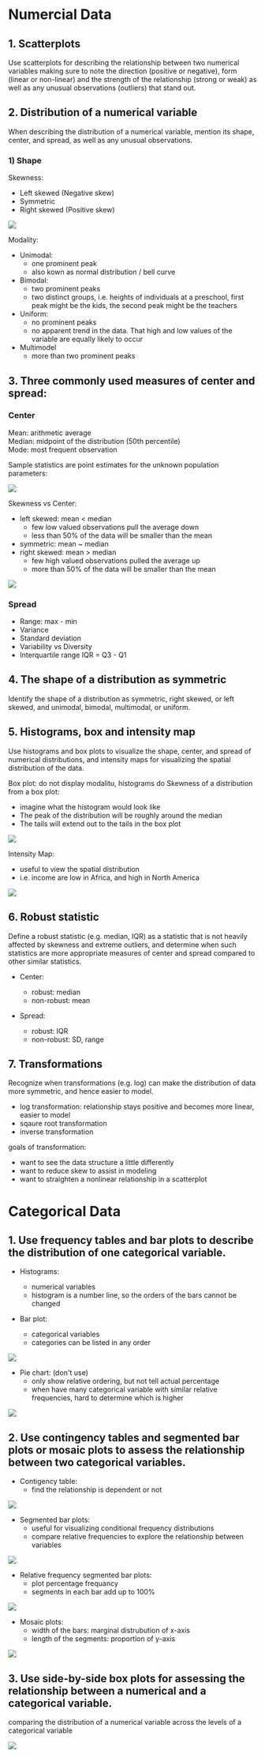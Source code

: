 # Numercial Data

## 1. Scatterplots
Use scatterplots for describing the relationship between two numerical variables making sure to note the direction (positive or negative), form (linear or non-linear) and the strength of the relationship (strong or weak) as well as any unusual observations (outliers) that stand out. 

## 2. Distribution of a numerical variable
When describing the distribution of a numerical variable, mention its shape, center, and spread, as well as any unusual observations. 

### 1) Shape

Skewness:
- Left skewed (Negative skew)
- Symmetric 
- Right skewed (Positive skew)

<img src= "https://sigmamagic.com/blogs/images/skewness.jpg">

Modality:
- Unimodal: 
    - one prominent peak
    - also kown as normal distribution / bell curve
- Bimodal: 
    - two prominent peaks
    - two distinct groups, i.e. heights of individuals at a preschool, first peak might be the kids, the second peak might be the teachers
- Uniform: 
    - no prominent peaks
    - no apparent trend in the data. That high and low values of the variable are equally likely to occur
- Multimodel
    - more than two prominent peaks

## 3. Three commonly used measures of center and spread: 

### Center
Mean: arithmetic average <br>
Median: midpoint of the distribution (50th percentile) <br>
Mode: most frequent observation <br>

Sample statistics are point estimates for the unknown population parameters:

<img src="https://media.cheggcdn.com/media/7ac/7ac1a812-3b41-4873-8413-b6a7b8fab530/CL-26481V_image_006.png">

Skewness vs Center:
- left skewed: mean < median
    - few low valued observations pull the average down
    - less than 50% of the data will be smaller than the mean
- symmetric: mean ~ median
- right skewed: mean > median
    - few high valued observations pulled the average up
    - more than 50% of the data will be smaller than the mean

<img src="https://researchhubs.com/uploads/skewness-vs-measures-of-center.png">

### Spread
- Range: max - min
- Variance
- Standard deviation
- Variability vs Diversity
- Interquartile range IQR = Q3 - Q1


## 4. The shape of a distribution as symmetric
Identify the shape of a distribution as symmetric, right skewed, or left skewed, and unimodal, bimodal, multimodal, or uniform. 

## 5. Histograms, box and intensity map
Use histograms and box plots to visualize the shape, center, and spread of numerical distributions, and intensity maps for visualizing the spatial distribution of the data. 

Box plot: do not display modalitu, histograms do
Skewness of a distribution from a box plot: 
- imagine what the histogram would look like
- The peak of the distribution will be roughly around the median
- The tails will extend out to the tails in the box plot 

<img src="https://researchhubs.com/uploads/skewness-by-boxplot.png">


Intensity Map:
- useful to view the spatial distribution
- i.e. income are low in Africa, and high in North America

<img src="https://researchhubs.com/uploads/intensity-map.png">

## 6. Robust statistic
Define a robust statistic (e.g. median, IQR) as a statistic that is not heavily affected by skewness and extreme outliers, and determine when such statistics are more appropriate measures of center and spread compared to other similar statistics. 

- Center: 
    - robust: median
    - non-robust: mean

- Spread:
    - robust: IQR
    - non-robust: SD, range

## 7. Transformations
Recognize when transformations (e.g. log) can make the distribution of data more symmetric, and hence easier to model. <br>

- log transformation: relationship stays positive and becomes more linear, easier to model
- sqaure root transformation
- inverse transformation

goals of transformation: 
- want to see the data structure a little differently
- want to reduce skew to assist in modeling 
- want to straighten a nonlinear relationship in a scatterplot <br>

# Categorical Data

## 1. Use frequency tables and bar plots to describe the distribution of one categorical variable. 

- Histograms: 
    - numerical variables
    - histogram is a number line, so the orders of the bars cannot be changed

- Bar plot: 
    - categorical variables
    - categories can be listed in any order


<img src="https://images.squarespace-cdn.com/content/v1/55b6a6dce4b089e11621d3ed/1611927253487-DBQTE8U444SZJ9AZAAVO/Differences+between+histograms+and+bar+charts.jpg">


- Pie chart: (don't use)
    - only show relative ordering, but not tell actual percentage
    - when have many categorical variable with similar relative frequencies, hard to determine which is higher

<img src="https://etzq49yfnmd.exactdn.com/wp-content/uploads/2022/03/image09-21.png?strip=all&lossy=1&ssl=1">


## 2. Use contingency tables and segmented bar plots or mosaic plots to assess the relationship between two categorical variables. 

- Contigency table: 
    - find the relationship is dependent or not

<img src="https://www.softschools.com/math/probability_and_statistics/images/contingency_table_1.png">

- Segmented bar plots: 
    - useful for visualizing conditional frequency distributions
    - compare relative frequencies to explore the relationship between variables

<img src="https://chartio.com/assets/9bfb20/tutorials/charts/stacked-bar-charts/073137bf11f1c2226f68c3188128e28d66115622dcdecc9bc208a6d4117f53e8/stacked-bar-example-1.png">

- Relative frequency segmented bar plots:
    - plot percentage frequancy
    - segments in each bar add up to 100%

<img src="https://www.statisticshowto.com/wp-content/uploads/2013/01/stacked-bar-chart.gif">

- Mosaic plots:
    - width of the bars: marginal distrubution of x-axis
    - length of the segments: proportion of y-axis

<img src="https://www.jmp.com/en_us/statistics-knowledge-portal/exploratory-data-analysis/mosaic-plot/_jcr_content/par/styledcontainer_2069/par/image_1626416986.img.png/1597772672874.png">

## 3. Use side-by-side box plots for assessing the relationship between a numerical and a categorical variable. 

comparing the distribution of a numerical variable across the levels of a categorical variable

<img src= "https://d2vlcm61l7u1fs.cloudfront.net/media%2Fb04%2Fb043b3eb-65ba-4b7b-997b-1a4b7fd32697%2FphpXIZUxE.png">